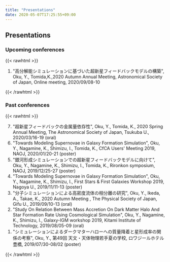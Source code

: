 ```yaml
---
title: "Presentations"
date: 2020-05-07T17:25:55+09:00
---
```


## Presentations

### Upcoming conferences

{{< rawhtml >}}
<ol reversed=reversed">
  <li>
  "高分解能シミュレーションに基づいた超新星フィードバックモデルの構築", Oku, Y., Tomida,K.,2020 Autumn Annual Meeting, Astronomical Society of Japan, Online meeting, 2020/09/08-10
  </li>
</ol>
{{< /rawhtml >}}

### Past conferences

{{< rawhtml >}}
<ol reversed=reversed">
  <li>
  "超新星フィードバックの金属量依存性", Oku, Y., Tomida, K., 2020 Spring Annual Meeting, The Astronomical Society of Japan, Tsukuba U., 2020/03/16-19 (oral)
  </li><li>
  "Towards Modeling Supernovae in Galaxy Formation Simulation", Oku, Y., Nagamine, K., Shimizu, I., Tomida, K., CfCA Users' Meeting 2019, NAOJ, 2020/01/20-21 (poster)
  </li><li>
  "銀河形成シミュレーションでの超新星フィードバックモデルに向けて", Oku, Y., Nagamine, K., Shimizu, I., Tomida, K., Rironkon symposium, NAOJ, 2019/12/25-27 (poster)
  </li><li>
  "Towards Modeling Supernovae in Galaxy Formation Simulation", Oku, Y., Nagamine, K., Shimizu, I., First Stars & First Galaxies Workshop 2019, Nagoya U., 2019/11/11-13 (poster)
  </li><li>
  "分子シミュレーションによる高密度流体の相分離の研究", Oku, Y., Ikeda, A., Takae, K., 2020 Autumn Meeting , The Physical Society of Japan, Gifu U., 2019/09/10-13 (oral)
  </li><li>
  "Study On Relation Between Mass Accretion On Dark Matter Halo And Star Formation Rate Using Cosmological Simulation", Oku, Y., Nagamine, K., Shimizu, I., Galaxy-IGM workshop 2019, Kitami Institute of Technology, 2019/08/05-09 (oral)
  </li><li>
  "シミュレーションによるダークマターハローへの質量降着と星形成率の関係の考察", Oku, Y., 第49回 天文・天体物理若手夏の学校, ロワジールホテル豊橋, 2019/07/30-08/02 (poster)　
  </li>
</ol>
{{< /rawhtml >}}